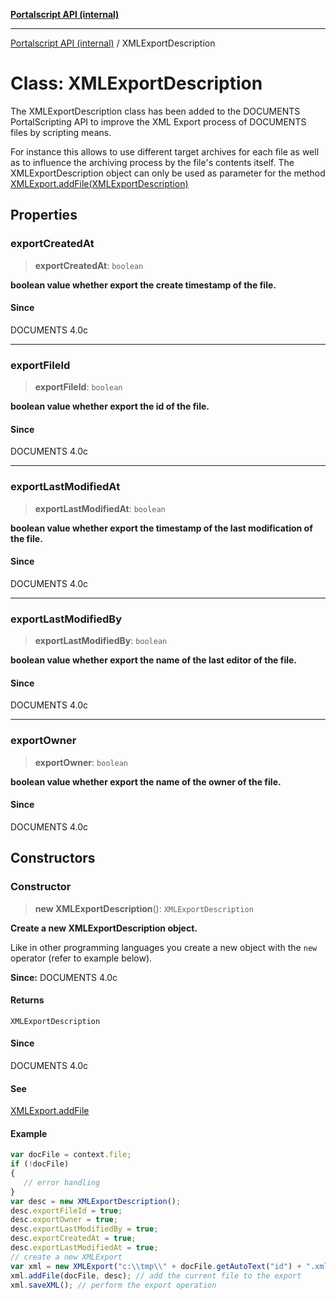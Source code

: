 [**Portalscript API (internal)**](../README.md)

***

[Portalscript API (internal)](../globals.md) / XMLExportDescription

# Class: XMLExportDescription

The XMLExportDescription class has been added to the DOCUMENTS PortalScripting API to improve the XML Export process of DOCUMENTS files by scripting means.  

For instance this allows to use different target archives for each file as well as to influence the archiving process by the file's contents itself. 
The XMLExportDescription object can only be used as parameter for the method [XMLExport.addFile(XMLExportDescription)](XMLExport.md#addfile)

## Properties

### exportCreatedAt

> **exportCreatedAt**: `boolean`

**boolean value whether export the create timestamp of the file.**

#### Since

DOCUMENTS 4.0c

***

### exportFileId

> **exportFileId**: `boolean`

**boolean value whether export the id of the file.**

#### Since

DOCUMENTS 4.0c

***

### exportLastModifiedAt

> **exportLastModifiedAt**: `boolean`

**boolean value whether export the timestamp of the last modification of the file.**

#### Since

DOCUMENTS 4.0c

***

### exportLastModifiedBy

> **exportLastModifiedBy**: `boolean`

**boolean value whether export the name of the last editor of the file.**

#### Since

DOCUMENTS 4.0c

***

### exportOwner

> **exportOwner**: `boolean`

**boolean value whether export the name of the owner of the file.**

#### Since

DOCUMENTS 4.0c

## Constructors

### Constructor

> **new XMLExportDescription**(): `XMLExportDescription`

**Create a new XMLExportDescription object.**  

Like in other programming languages you create a new object with the `new` operator (refer to example below).  
  
**Since:** DOCUMENTS 4.0c

#### Returns

`XMLExportDescription`

#### Since

DOCUMENTS 4.0c

#### See

[XMLExport.addFile](XMLExport.md#addfile)

#### Example

```ts
var docFile = context.file;
if (!docFile)
{
   // error handling
}
var desc = new XMLExportDescription();
desc.exportFileId = true;
desc.exportOwner = true;
desc.exportLastModifiedBy = true;
desc.exportCreatedAt = true;
desc.exportLastModifiedAt = true;
// create a new XMLExport
var xml = new XMLExport("c:\\tmp\\" + docFile.getAutoText("id") + ".xml");
xml.addFile(docFile, desc); // add the current file to the export
xml.saveXML(); // perform the export operation
```
